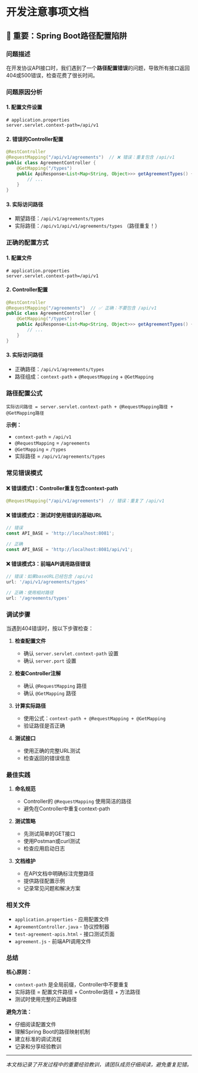 # 开发注意事项文档

## 🚨 重要：Spring Boot路径配置陷阱

### 问题描述
在开发协议API接口时，我们遇到了一个**路径配置错误**的问题，导致所有接口返回404或500错误，检查花费了很长时间。

### 问题原因分析

#### 1. 配置文件设置
```properties
# application.properties
server.servlet.context-path=/api/v1
```

#### 2. 错误的Controller配置
```java
@RestController
@RequestMapping("/api/v1/agreements")  // ❌ 错误：重复包含 /api/v1
public class AgreementController {
    @GetMapping("/types")
    public ApiResponse<List<Map<String, Object>>> getAgreementTypes() {
        // ...
    }
}
```

#### 3. 实际访问路径
- 期望路径：`/api/v1/agreements/types`
- 实际路径：`/api/v1/api/v1/agreements/types` （路径重复！）

### 正确的配置方式

#### 1. 配置文件
```properties
# application.properties
server.servlet.context-path=/api/v1
```

#### 2. Controller配置
```java
@RestController
@RequestMapping("/agreements")  // ✅ 正确：不要包含 /api/v1
public class AgreementController {
    @GetMapping("/types")
    public ApiResponse<List<Map<String, Object>>> getAgreementTypes() {
        // ...
    }
}
```

#### 3. 实际访问路径
- 正确路径：`/api/v1/agreements/types`
- 路径组成：`context-path` + `@RequestMapping` + `@GetMapping`

### 路径配置公式

```
实际访问路径 = server.servlet.context-path + @RequestMapping路径 + @GetMapping路径
```

**示例：**
- `context-path` = `/api/v1`
- `@RequestMapping` = `/agreements`
- `@GetMapping` = `/types`
- 实际路径 = `/api/v1/agreements/types`

### 常见错误模式

#### ❌ 错误模式1：Controller重复包含context-path
```java
@RequestMapping("/api/v1/agreements")  // 错误：重复了 /api/v1
```

#### ❌ 错误模式2：测试时使用错误的基础URL
```javascript
// 错误
const API_BASE = 'http://localhost:8081';

// 正确
const API_BASE = 'http://localhost:8081/api/v1';
```

#### ❌ 错误模式3：前端API调用路径错误
```javascript
// 错误：如果baseURL已经包含 /api/v1
url: '/api/v1/agreements/types'

// 正确：使用相对路径
url: '/agreements/types'
```

### 调试步骤

当遇到404错误时，按以下步骤检查：

1. **检查配置文件**
   - 确认 `server.servlet.context-path` 设置
   - 确认 `server.port` 设置

2. **检查Controller注解**
   - 确认 `@RequestMapping` 路径
   - 确认 `@GetMapping` 路径

3. **计算实际路径**
   - 使用公式：`context-path + @RequestMapping + @GetMapping`
   - 验证路径是否正确

4. **测试接口**
   - 使用正确的完整URL测试
   - 检查返回的错误信息

### 最佳实践

1. **命名规范**
   - Controller的 `@RequestMapping` 使用简洁的路径
   - 避免在Controller中重复context-path

2. **测试策略**
   - 先测试简单的GET接口
   - 使用Postman或curl测试
   - 检查应用启动日志

3. **文档维护**
   - 在API文档中明确标注完整路径
   - 提供路径配置示例
   - 记录常见问题和解决方案

### 相关文件

- `application.properties` - 应用配置文件
- `AgreementController.java` - 协议控制器
- `test-agreement-apis.html` - 接口测试页面
- `agreement.js` - 前端API调用文件

### 总结

**核心原则：**
- `context-path` 是全局前缀，Controller中不要重复
- 实际路径 = 配置文件路径 + Controller路径 + 方法路径
- 测试时使用完整的正确路径

**避免方法：**
- 仔细阅读配置文件
- 理解Spring Boot的路径映射机制
- 建立标准的调试流程
- 记录和分享经验教训

---

*本文档记录了开发过程中的重要经验教训，请团队成员仔细阅读，避免重复犯错。* 